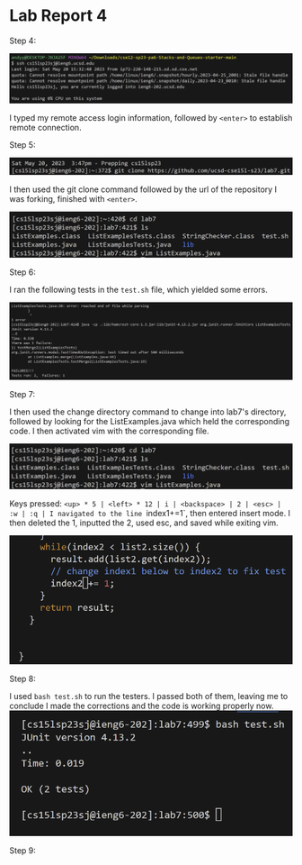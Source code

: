 # Lab Report 4 

Step 4:

![Image](step4.png)

I typed my remote access login information, followed by `<enter>` to establish remote connection.
  
Step 5:
  
![Image](step5.png)

I then used the git clone command followed by the url of the repository I was forking, finished with `<enter>`.

![Image](vimstep.png)

Step 6:

I ran the following tests in the `test.sh` file, which yielded some errors.

![Image](tests.png)

Step 7:

I then used the change directory command to change into lab7's directory, followed by looking for the ListExamples.java which held the corresponding code. I then activated vim with the corresponding file.

![Image](vimstep2.png)

Keys pressed: `<up> * 5 | <left> * 12 | i | <backspace> | 2 | <esc> | :w | :q |
I navigated to the line `index1+=1`, then entered insert mode. I then deleted the 1, inputted the 2, used esc, and saved while exiting vim.

![Image](vimresult.png)

Step 8:

I used `bash test.sh` to run the testers. I passed both of them, leaving me to conclude I made the corrections and the code is working properly now.
![Image](bashtest.png)

Step 9:


  
  
  
  
  
